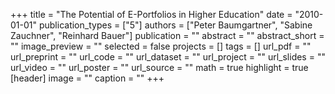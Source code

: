 +++
title = "The Potential of E-Portfolios in Higher Education"
date = "2010-01-01"
publication_types = ["5"]
authors = ["Peter Baumgartner", "Sabine Zauchner", "Reinhard Bauer"]
publication = ""
abstract = ""
abstract_short = ""
image_preview = ""
selected = false
projects = []
tags = []
url_pdf = ""
url_preprint = ""
url_code = ""
url_dataset = ""
url_project = ""
url_slides = ""
url_video = ""
url_poster = ""
url_source = ""
math = true
highlight = true
[header]
image = ""
caption = ""
+++
